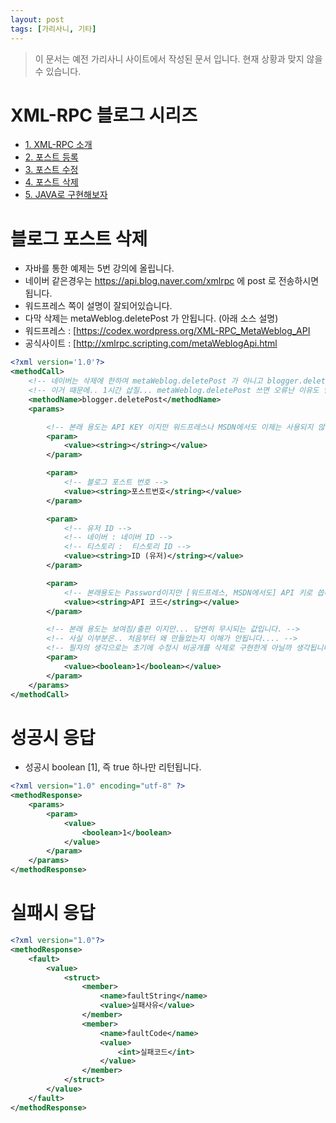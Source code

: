 ```yaml
---
layout: post
tags: [가리사니, 기타]
---
```


> 이 문서는 예전 가리사니 사이트에서 작성된 문서 입니다.
현재 상황과 맞지 않을 수 있습니다.


# XML-RPC 블로그 시리즈
- [1. XML-RPC 소개](/lab?topicId=259)
- [2. 포스트 등록](/lab?topicId=260)
- [3. 포스트 수정](/lab?topicId=261)
- [4. 포스트 삭제](/lab?topicId=262)
- [5. JAVA로 구현해보자](/lab?topicId=263)


# 블로그 포스트 삭제
- 자바를 통한 예제는 5번 강의에 올립니다.
- 네이버 같은경우는 https://api.blog.naver.com/xmlrpc 에 post 로 전송하시면 됩니다.
- 워드프레스 쪽이 설명이 잘되어있습니다.
- 다막 삭제는 metaWeblog.deletePost 가 안됩니다. (아래 소스 설명)
- 워드프레스 : [https://codex.wordpress.org/XML-RPC_MetaWeblog_API
- 공식사이트 : [http://xmlrpc.scripting.com/metaWeblogApi.html
``` xml
<?xml version='1.0'?>
<methodCall>
	<!-- 네이버는 삭제에 한하여 metaWeblog.deletePost 가 아니고 blogger.deletePost 입니다. -->
	<!-- 이거 때문에.. 1시간 삽질... metaWeblog.deletePost 쓰면 오류난 이유도 안알려줌.. -->
	<methodName>blogger.deletePost</methodName>
	<params>

		<!-- 본래 용도는 API KEY 이지만 워드프레스나 MSDN에서도 이제는 사용되지 않는 무시되는 값이라고 설명되어있습니다. -->
		<param>
			<value><string></string></value>
		</param>

		<param>
			<!-- 블로그 포스트 번호 -->
			<value><string>포스트번호</string></value>
		</param>

		<param>
			<!-- 유저 ID -->
			<!-- 네이버 : 네이버 ID -->
			<!-- 티스토리 :  티스토리 ID -->
			<value><string>ID (유저)</string></value>
		</param>

		<param>
			<!-- 본래용도는 Password이지만 [워드프레스, MSDN에서도] API 키로 씁니다. -->
			<value><string>API 코드</string></value>
		</param>

		<!-- 본래 용도는 보여짐/출판 이지만... 당연히 무시되는 값입니다. -->
		<!-- 사실 이부분은.. 처음부터 왜 만들었는지 이해가 안됩니다.... -->
		<!-- 필자의 생각으로는 초기에 수정시 비공개를 삭제로 구현한게 아닐까 생각됩니다. -->
		<param>
			<value><boolean>1</boolean></value>
		</param>
	</params>
</methodCall>
```


# 성공시 응답
- 성공시 boolean [1], 즉 true 하나만 리턴됩니다.
``` xml
<?xml version="1.0" encoding="utf-8" ?>
<methodResponse>
	<params>
		<param>
			<value>
				<boolean>1</boolean>
			</value>
		</param>
	</params>
</methodResponse>
```


# 실패시 응답
``` xml
<?xml version="1.0"?>
<methodResponse>
	<fault>
		<value>
			<struct>
				<member>
					<name>faultString</name>
					<value>실패사유</value>
				</member>
				<member>
					<name>faultCode</name>
					<value>
						<int>실패코드</int>
					</value>
				</member>
			</struct>
		</value>
	</fault>
</methodResponse>
```